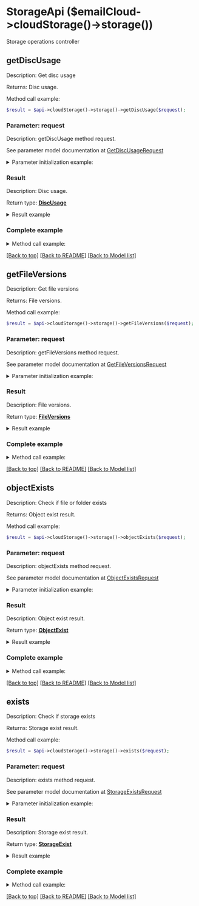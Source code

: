 # StorageApi ($emailCloud->cloudStorage()->storage())

Storage operations controller

## **getDiscUsage**

Description: Get disc usage

Returns: Disc usage.

Method call example:
```php
$result = $api->cloudStorage()->storage()->getDiscUsage($request);
```

### Parameter: request

Description: getDiscUsage method request.

See parameter model documentation at [GetDiscUsageRequest](GetDiscUsageRequest.md)

<details>
    <summary>Parameter initialization example:</summary>

```php
$request = Models::GetDiscUsageRequest()
    ->storage_name('First Storage')
    ->build();
```

</details>

### Result

Description: Disc usage.

Return type: [**DiscUsage**](DiscUsage.md)

<details>
    <summary>Result example</summary>

```php
$result = Models::discUsage()
    ->usedSize(1048576)
    ->totalSize(3145728)
    ->build();
```
</details>

### Complete example

<details>
    <summary>Method call example:</summary>

```php
$api = new EmailCloud(appKey, appSid);

// Prepare parameters:
$storage_name = ;

// Call method:
$result = $api->cloudStorage()->storage().getDiscUsage($request);

// Result example:
$result = Models::discUsage()
    ->usedSize(1048576)
    ->totalSize(3145728)
    ->build();
```

</details>

[[Back to top]](#)  [[Back to README]](README.md) [[Back to Model list]](Models.md)

## **getFileVersions**

Description: Get file versions

Returns: File versions.

Method call example:
```php
$result = $api->cloudStorage()->storage()->getFileVersions($request);
```

### Parameter: request

Description: getFileVersions method request.

See parameter model documentation at [GetFileVersionsRequest](GetFileVersionsRequest.md)

<details>
    <summary>Parameter initialization example:</summary>

```php
$request = Models::GetFileVersionsRequest()
    ->path('/storage/path/to/file.ext')
    ->storage_name('First Storage')
    ->build();
```

</details>

### Result

Description: File versions.

Return type: [**FileVersions**](FileVersions.md)

<details>
    <summary>Result example</summary>

```php
$result = Models::fileVersions()
    ->value(array(
        Models::fileVersion()
            ->versionId('d5afd857-8797-4ca0-b806-a03fdfc3831f')
            ->isLatest(true)
            ->name('file.ext')
            ->modifiedDate(new DateTime())
            ->size(4096)
            ->path('/storage/path/to')
            ->build()))
    ->build();
```
</details>

### Complete example

<details>
    <summary>Method call example:</summary>

```php
$api = new EmailCloud(appKey, appSid);

// Prepare parameters:
$path = ;
$storage_name = ;

// Call method:
$result = $api->cloudStorage()->storage().getFileVersions($request);

// Result example:
$result = Models::fileVersions()
    ->value(array(
        Models::fileVersion()
            ->versionId('d5afd857-8797-4ca0-b806-a03fdfc3831f')
            ->isLatest(true)
            ->name('file.ext')
            ->modifiedDate(new DateTime())
            ->size(4096)
            ->path('/storage/path/to')
            ->build()))
    ->build();
```

</details>

[[Back to top]](#)  [[Back to README]](README.md) [[Back to Model list]](Models.md)

## **objectExists**

Description: Check if file or folder exists

Returns: Object exist result.

Method call example:
```php
$result = $api->cloudStorage()->storage()->objectExists($request);
```

### Parameter: request

Description: objectExists method request.

See parameter model documentation at [ObjectExistsRequest](ObjectExistsRequest.md)

<details>
    <summary>Parameter initialization example:</summary>

```php
$request = Models::ObjectExistsRequest()
    ->path('/storage/path/to/folder/or/file.ext')
    ->storage_name('First Storage')
    ->build();
```

</details>

### Result

Description: Object exist result.

Return type: [**ObjectExist**](ObjectExist.md)

<details>
    <summary>Result example</summary>

```php
$result = Models::objectExist()
    ->exists(true)
    ->build();
```
</details>

### Complete example

<details>
    <summary>Method call example:</summary>

```php
$api = new EmailCloud(appKey, appSid);

// Prepare parameters:
$path = ;
$storage_name = ;
$version_id = ;

// Call method:
$result = $api->cloudStorage()->storage().objectExists($request);

// Result example:
$result = Models::objectExist()
    ->exists(true)
    ->build();
```

</details>

[[Back to top]](#)  [[Back to README]](README.md) [[Back to Model list]](Models.md)

## **exists**

Description: Check if storage exists

Returns: Storage exist result.

Method call example:
```php
$result = $api->cloudStorage()->storage()->exists($request);
```

### Parameter: request

Description: exists method request.

See parameter model documentation at [StorageExistsRequest](StorageExistsRequest.md)

<details>
    <summary>Parameter initialization example:</summary>

```php
$request = Models::StorageExistsRequest()
    ->storage_name('First Storage')
    ->build();
```

</details>

### Result

Description: Storage exist result.

Return type: [**StorageExist**](StorageExist.md)

<details>
    <summary>Result example</summary>

```php
$result = Models::storageExist()
    ->exists(true)
    ->build();
```
</details>

### Complete example

<details>
    <summary>Method call example:</summary>

```php
$api = new EmailCloud(appKey, appSid);

// Prepare parameters:
$storage_name = ;

// Call method:
$result = $api->cloudStorage()->storage().exists($request);

// Result example:
$result = Models::storageExist()
    ->exists(true)
    ->build();
```

</details>

[[Back to top]](#)  [[Back to README]](README.md) [[Back to Model list]](Models.md)

